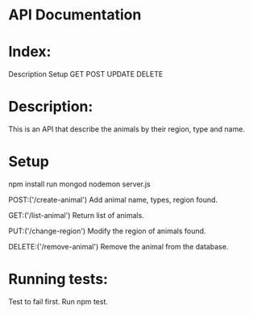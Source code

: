 # API Documentation


# Index: 
Description
Setup
GET
POST
UPDATE
DELETE

# Description:
This is an API that describe the animals by their region, type and name.

# Setup
 npm install
 run mongod
 nodemon server.js

POST:('/create-animal')
Add animal name, types, region found.

GET:('/list-animal')
Return list of animals.

PUT:('/change-region')
Modify the region of animals found.

DELETE:('/remove-animal')
Remove the animal from the database. 

# Running tests:
  Test to fail first.
  Run npm test.